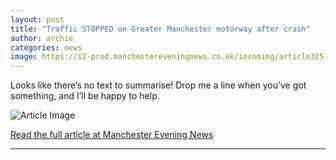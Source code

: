 ```yaml
---
layout: post
title: "Traffic STOPPED on Greater Manchester motorway after crash"
author: archie
categories: news
image: https://i2-prod.manchestereveningnews.co.uk/incoming/article32579270.ece/ALTERNATES/s1200/0_M61JPG.jpg
---
```

Looks like there’s no text to summarise! Drop me a line when you’ve got something, and I’ll be happy to help.

![Article Image](https://i2-prod.manchestereveningnews.co.uk/incoming/article32579270.ece/ALTERNATES/s1200/0_M61JPG.jpg)

[Read the full article at Manchester Evening News](https://www.manchestereveningnews.co.uk/news/greater-manchester-news/m61-live-traffic-stopped-greater-32579237)

---
